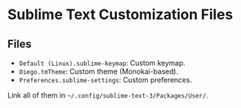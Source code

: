 # Sublime Text Customization Files #

## Files ##

* `Default (Linux).sublime-keymap`: Custom keymap.
* `Diego.tmTheme`: Custom theme (Monokai-based).
* `Preferences.sublime-settings`: Custom preferences.

Link all of them in `~/.config/sublime-text-3/Packages/User/`.
